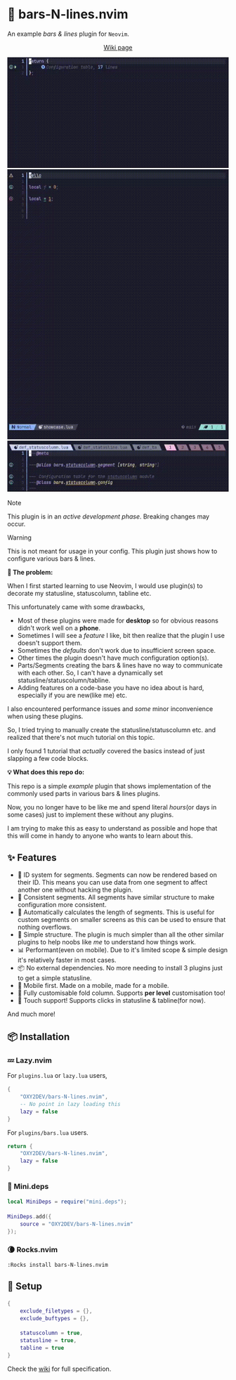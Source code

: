 # 🎇 bars-N-lines.nvim

An example *bars & lines* plugin for `Neovim`.

<p align="center">
    <a href="https://github.com/OXY2DEV/bars-N-lines.nvim/wiki">Wiki page</a>
</p>

![statuscolumn](https://github.com/OXY2DEV/bars-N-lines.nvim/blob/images/Main/statuscolumn.gif)
![statusline](https://github.com/OXY2DEV/bars-N-lines.nvim/blob/images/Main/statusline.gif)
![tabline](https://github.com/OXY2DEV/bars-N-lines.nvim/blob/images/Main/tabline.gif)

>[!NOTE]
> This plugin is in an *active development phase*. Breaking changes may occur.

>[!WARNING]
> This is not meant for usage in your config. This plugin just shows how to configure various bars & lines.

**🚨 The problem:**

When I first started learning to use Neovim, I would use plugin(s) to decorate my statusline, statuscolumn, tabline etc.

This unfortunately came with some drawbacks,

- Most of these plugins were made for **desktop** so for obvious reasons didn't work well on a **phone**.
- Sometimes I will see a *feature* I like, bit then realize that the plugin I use doesn't support them.
- Sometimes the *defaults* don't work due to insufficient screen space.
- Other times the plugin doesn't have much configuration option(s).
- Parts/Segments creating the bars & lines have no way to communicate with each other. So, I can't have a dynamically set statusline/statuscolumn/tabline.
- Adding features on a code-base you have no idea about is hard, especially if you are new(like me) etc.

I also encountered performance issues and *some* minor inconvenience when using these plugins.

So, I tried trying to manually create the statusline/statuscolumn etc. and realized that there's not much tutorial on this topic.

I only found 1 tutorial that *actually* covered the basics instead of just slapping a few code blocks.

**💡 What does this repo do:**

This repo is a simple *example* plugin that shows implementation of the commonly used parts in various bars & lines plugins.

Now, you no longer have to be like me and spend literal *hours*(or days in some cases) just to implement these without any plugins.

I am trying to make this as easy to understand as possible and hope that this will come in handy to anyone who wants to learn about this.

## ✨ Features

- 🪪 ID system for segments. Segments can now be rendered based on their ID. This means you can use data from one segment to affect another one without hacking the plugin.
- 📏 Consistent segments. All segments have similar structure to make configuration more consistent.
- 📐 Automatically calculates the length of segments. This is useful for custom segments on smaller screens as this can be used to ensure that nothing overflows.
- 💬 Simple structure. The plugin is much simpler than all the other similar plugins to help noobs like *me* to understand how things work.
- 📊 Performant(even on mobile). Due to it's limited scope & simple design it's relatively faster in most cases.
- 📦 No external dependencies. No more needing to install 3 plugins just to get a simple statusline.
- 📱 Mobile first. Made on a mobile, made for a mobile.
- 🪷 Fully customisable fold column. Supports **per level** customisation too!
- 🎉 Touch support! Supports clicks in statusline & tabline(for now).

And much more!

## 📦 Installation

### 💤 Lazy.nvim

For `plugins.lua` or `lazy.lua` users,

```lua
{
    "OXY2DEV/bars-N-lines.nvim",
    -- No point in lazy loading this
    lazy = false
}
```

For `plugins/bars.lua` users.

```lua
return {
    "OXY2DEV/bars-N-lines.nvim",
    lazy = false
}
```

### 🦠 Mini.deps

```lua
local MiniDeps = require("mini.deps");

MiniDeps.add({
    source = "OXY2DEV/bars-N-lines.nvim"
});
```

### 🌘 Rocks.nvim

```vim
:Rocks install bars-N-lines.nvim
```

## 🧩 Setup

```lua
{
    exclude_filetypes = {},
    exclude_buftypes = {},

    statuscolumn = true,
    statusline = true,
    tabline = true
}
```

Check the [wiki](https://github.com/OXY2DEV/bars-N-lines.nvim/wiki) for full specification.

<!-- 
    vim:spell
-->
